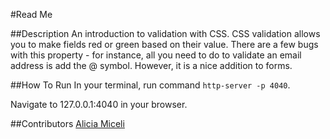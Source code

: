 #Read Me

##Description
An introduction to validation with CSS. CSS validation allows you to make fields red or green based on their value. There are a few bugs with this property - for instance, all you need to do to validate an email address is add the @ symbol. However, it is a nice addition to forms.

##How To Run
In your terminal, run command ```http-server -p 4040```.

Navigate to 127.0.0.1:4040 in your browser.


##Contributors
<a href="www.github.com/aliciamiceli">Alicia Miceli</a>